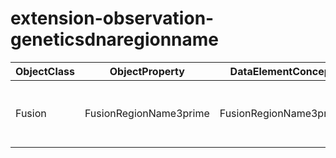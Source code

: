 # extension-observation-geneticsdnaregionname

| ObjectClass | ObjectProperty | DataElementConcept | DefDataElementConcept | ValueMeaning | LabelValueMeaning | Referentiel | url | ConceptualDomain | TypeConceptualDomain | FormatConceptualDomain | IdDataElementConcept |
| ----------- | -------------- | ------------------ | --------------------- | ------------ | ----------------- | ----------- | --- | ---------------- | -------------------- | ---------------------- | -------------------- |
| Fusion | FusionRegionName3prime | FusionRegionName3prime | Human readable name for the region of interest from the 3 prime fusion partner. For eg : Exon, Intron |  |  | FHIR | http://hl7.org/fhir/2016May/extension-observation-geneticsdnaregionname.html | extension-observation-geneticsdnaregionname | nonEnumerated | String | O37 |
